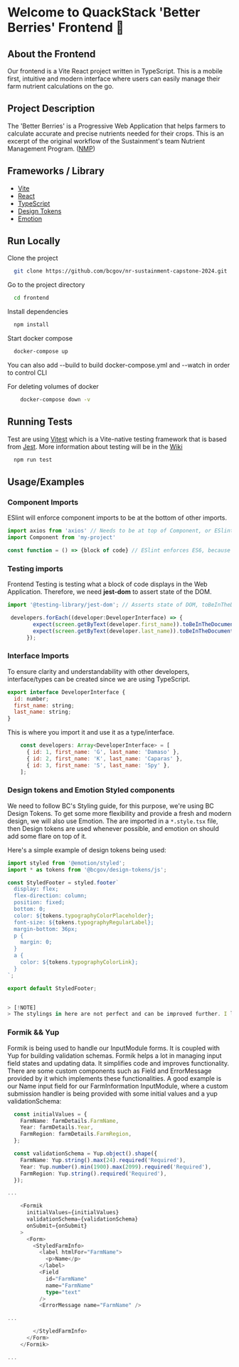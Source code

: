 # Welcome to QuackStack 'Better Berries' Frontend 🚀

## About the Frontend

Our frontend is a Vite React project written in TypeScript. This is a mobile first, intuitive and modern interface where users can easily manage their farm nutrient calculations on the go.

## Project Description

The 'Better Berries' is a Progressive Web Application that helps farmers to calculate accurate and precise nutrients needed for their crops.
This is an excerpt of the original workflow of the Sustainment's team Nutrient Management Program. ([NMP](https://nmp.apps.nrs.gov.bc.ca/))

## Frameworks / Library

- [Vite](https://vitejs.dev/)
- [React](https://react.dev/)
- [TypeScript](https://www.typescriptlang.org/)
- [Design Tokens](https://www.npmjs.com/package/@bcgov/design-tokens?activeTab=readme)
- [Emotion](https://emotion.sh/docs/introduction)

## Run Locally

Clone the project

```bash
  git clone https://github.com/bcgov/nr-sustainment-capstone-2024.git
```

Go to the project directory

```bash
  cd frontend
```

Install dependencies

```bash
  npm install
```

Start docker compose

```bash
  docker-compose up
```

You can also add --build to build docker-compose.yml and --watch in order to control CLI

For deleting volumes of docker

```bash
    docker-compose down -v
```

## Running Tests

Test are using [Vitest](https://vitest.dev/) which is a Vite-native testing framework that is based from [Jest](https://jestjs.io/). More information about testing will be in the [Wiki](https://github.com/bcgov/nr-sustainment-capstone-2024/blob/main/README.md)

```bash
  npm run test
```

## Usage/Examples

### Component Imports

ESlint will enforce component imports to be at the bottom of other imports.

```javascript
import axios from 'axios' // Needs to be at top of Component, or ESlint will complain.
import Component from 'my-project'

const function = () => {block of code} // ESlint enforces ES6, because author loves ES6.
```

### Testing imports

Frontend Testing is testing what a block of code displays in the Web Application. Therefore, we need **jest-dom** to assert state of the DOM.

```javascript
import '@testing-library/jest-dom'; // Asserts state of DOM, toBeInTheDocument

 developers.forEach((developer:DeveloperInterface) => {
        expect(screen.getByText(developer.first_name)).toBeInTheDocument();
        expect(screen.getByText(developer.last_name)).toBeInTheDocument();
      });
```

### Interface Imports

To ensure clarity and understandability with other developers, interface/types can be created since we are using TypeScript.

```javascript
export interface DeveloperInterface {
  id: number;
  first_name: string;
  last_name: string;
}
```

This is where you import it and use it as a type/interface.

```javascript
    const developers: Array<DeveloperInterface> = [
      { id: 1, first_name: 'G', last_name: 'Damaso' },
      { id: 2, first_name: 'K', last_name: 'Caparas' },
      { id: 3, first_name: 'S', last_name: 'Spy' },
    ];
```

### Design tokens and Emotion Styled components

We need to follow BC's Styling guide, for this purpose, we're using BC Design Tokens.
To get some more flexibility and provide a fresh and modern design, we will also use Emotion.
The are imported in a `*.style.tsx` file, then Design tokens are used whenever possible, and emotion on should add some flare on top of it.

Here's a simple example of design tokens being used:

```TypeScript
import styled from '@emotion/styled';
import * as tokens from '@bcgov/design-tokens/js';

const StyledFooter = styled.footer`
  display: flex;
  flex-direction: column;
  position: fixed;
  bottom: 0;
  color: ${tokens.typographyColorPlaceholder};
  font-size: ${tokens.typographyRegularLabel};
  margin-bottom: 36px;
  p {
    margin: 0;
  }
  a {
    color: ${tokens.typographyColorLink};
  }
`;

export default StyledFooter;


> [!NOTE]
> The stylings in here are not perfect and can be improved further. I left some comments along    the way to improve it in the future.
```

### Formik && Yup

Formik is being used to handle our InputModule forms. It is coupled with Yup for building validation schemas.
Formik helps a lot in managing input field states and updating data. It simplifies code and improves functionality.
There are some custom components such as Field and ErrorMessage provided by it which implements these functionalities.
A good example is our Name input field for our FarmInformation InputModule, where a custom submission handler is being provided with some initial values and a yup validationSchema:

```TypeScript
  const initialValues = {
    FarmName: farmDetails.FarmName,
    Year: farmDetails.Year,
    FarmRegion: farmDetails.FarmRegion,
  };

  const validationSchema = Yup.object().shape({
    FarmName: Yup.string().max(24).required('Required'),
    Year: Yup.number().min(1900).max(2099).required('Required'),
    FarmRegion: Yup.string().required('Required'),
  });

...

    <Formik
      initialValues={initialValues}
      validationSchema={validationSchema}
      onSubmit={onSubmit}
    >
      <Form>
        <StyledFarmInfo>
          <label htmlFor="FarmName">
            <p>Name</p>
          </label>
          <Field
            id="FarmName"
            name="FarmName"
            type="text"
          />
          <ErrorMessage name="FarmName" />

...

        </StyledFarmInfo>
      </Form>
    </Formik>

...
```

<!-- Here's a simple example using emotion: -->
<!-- ```TypeScript -->

<!-- ``` -->

